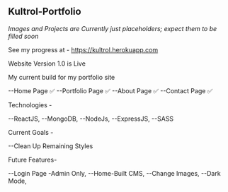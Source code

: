 ## Kultrol-Portfolio

*Images and Projects are Currently just placeholders; expect them to be filled soon*


See my progress at - https://kultrol.herokuapp.com

Website Version 1.0 is Live 

My current build for my portfolio site

--Home Page ✅
--Portfolio Page ✅
--About Page ✅
--Contact Page ✅



Technologies -

  --ReactJS,
  --MongoDB,
  --NodeJs,
  --ExpressJS,
  --SASS
  
  
Current Goals -

  --Clean Up Remaining Styles
    
Future Features-

  --Login Page
    -Admin Only,
  --Home-Built CMS,
  --Change Images,
  --Dark Mode,
  
  
